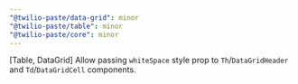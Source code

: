 ```yaml
---
"@twilio-paste/data-grid": minor
"@twilio-paste/table": minor
"@twilio-paste/core": minor
---
```


[Table, DataGrid] Allow passing `whiteSpace` style prop to `Th`/`DataGridHeader` and `Td`/`DataGridCell` components.
